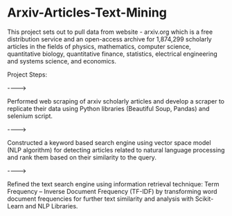 # Arxiv-Articles-Text-Mining

This project sets out to pull data from website - arxiv.org which is a free distribution service and an open-access archive for 1,874,299 scholarly articles in the fields of physics, mathematics, computer science, quantitative biology, quantitative finance, statistics, electrical engineering and systems science, and economics.

Project Steps:

----> 

Performed web scraping of arxiv scholarly articles and develop a scraper to replicate their data using Python libraries (Beautiful Soup, Pandas) and selenium script.
       
----> 

Constructed a keyword based search engine using vector space model (NLP algorithm) for detecting articles related to natural language processing and rank them based on            their similarity to the query.

---->

Refined the text search engine using information retrieval technique: Term Frequency – Inverse Document Frequency (TF-IDF) by transforming word document frequencies for            further text similarity and analysis with Scikit-Learn and NLP Libraries.
